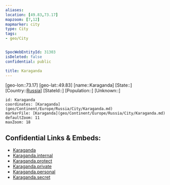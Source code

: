 ```yaml
---
aliases: 
location: [49.83,73.17]
mapzoom: [7,12] 
mapmarker: city 
type: City
tags:
- geo/City


SpocWebEntityId: 31303
isDeleted: false
confidential: public

title: Karaganda
---
```

[geo-lon::73.17]
[geo-lat::49.83]
[name::Karaganda]
[State::]
[Country::[Russia](geo/Continent/Europe/Russia.md)]
[StateId::]
[Population::]
[Unknown::]


```leaflet
id: Karaganda
coordinates: [Karaganda](geo/Continent/Europe/Russia/City/Karaganda.md)
markerFile: [Karaganda](geo/Continent/Europe/Russia/City/Karaganda.md)
defaultZoom: 11 
maxZoom: 18
```


## Confidential Links & Embeds: 
- [Karaganda](../../../../../../_public/geo/Continent/Europe/Russia/City/Karaganda.md) 
- [Karaganda.internal](../../../../../../_internal/geo/Continent/Europe/Russia/City/Karaganda.internal.md) 
- [Karaganda.protect](../../../../../../_protect/geo/Continent/Europe/Russia/City/Karaganda.protect.md) 
- [Karaganda.private](../../../../../../_private/geo/Continent/Europe/Russia/City/Karaganda.private.md) 
- [Karaganda.personal](../../../../../../_personal/geo/Continent/Europe/Russia/City/Karaganda.personal.md) 
- [Karaganda.secret](../../../../../../_secret/geo/Continent/Europe/Russia/City/Karaganda.secret.md) 
